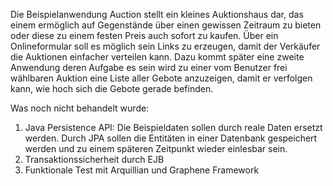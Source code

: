 Die Beispielanwendung Auction stellt ein kleines Auktionshaus dar, das einem ermöglich auf Gegenstände über einen gewissen Zeitraum zu bieten oder diese zu einem festen Preis auch sofort zu kaufen.
Über ein Onlineformular soll es möglich sein Links zu erzeugen, damit der Verkäufer die Auktionen einfacher verteilen kann.
Dazu kommt später eine zweite Anwendung deren Aufgabe es sein wird zu einer vom Benutzer frei wählbaren Auktion eine Liste aller Gebote anzuzeigen, damit er verfolgen kann, wie hoch sich die Gebote gerade befinden.

Was noch nicht behandelt wurde:
1. Java Persistence API: Die Beispieldaten sollen durch reale Daten ersetzt werden. Durch JPA sollen die Entitäten in einer Datenbank gespeichert werden und zu einem späteren Zeitpunkt wieder einlesbar sein.
2. Transaktionssicherheit durch EJB
3. Funktionale Test mit Arquillian und Graphene Framework

